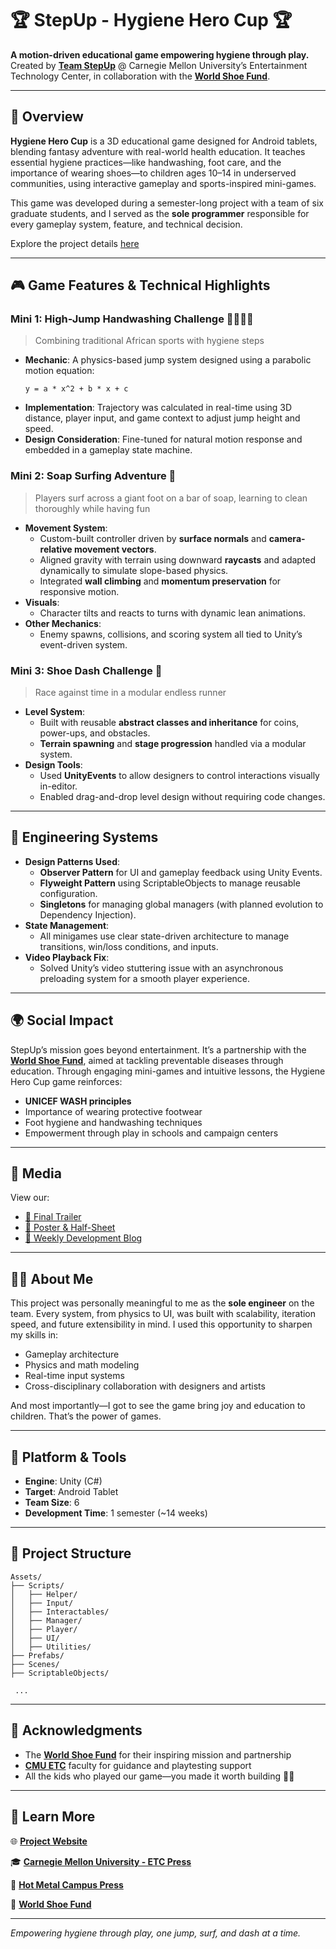 
# 🏆 StepUp - Hygiene Hero Cup 🏆

**A motion-driven educational game empowering hygiene through play.**  
Created by [**Team StepUp**](https://projects.etc.cmu.edu/step-up) @ Carnegie Mellon University’s Entertainment Technology Center, in collaboration with the [**World Shoe Fund**](https://www.worldshoefund.org/).

---

## 🚀 Overview

**Hygiene Hero Cup** is a 3D educational game designed for Android tablets, blending fantasy adventure with real-world health education. It teaches essential hygiene practices—like handwashing, foot care, and the importance of wearing shoes—to children ages 10–14 in underserved communities, using interactive gameplay and sports-inspired mini-games.

This game was developed during a semester-long project with a team of six graduate students, and I served as the **sole programmer** responsible for every gameplay system, feature, and technical decision.

Explore the project details [here](https://projects.etc.cmu.edu/step-up/about)

---

## 🎮 Game Features & Technical Highlights

### Mini 1: High-Jump Handwashing Challenge 🏃🏿‍♂️‍➡️
> Combining traditional African sports with hygiene steps

- **Mechanic**: A physics-based jump system designed using a parabolic motion equation:
  ```
  y = a * x^2 + b * x + c
  ```
- **Implementation**: Trajectory was calculated in real-time using 3D distance, player input, and game context to adjust jump height and speed.
- **Design Consideration**: Fine-tuned for natural motion response and embedded in a gameplay state machine.

### Mini 2: Soap Surfing Adventure 🧼
> Players surf across a giant foot on a bar of soap, learning to clean thoroughly while having fun

- **Movement System**:
  - Custom-built controller driven by **surface normals** and **camera-relative movement vectors**.
  - Aligned gravity with terrain using downward **raycasts** and adapted dynamically to simulate slope-based physics.
  - Integrated **wall climbing** and **momentum preservation** for responsive motion.
- **Visuals**:
  - Character tilts and reacts to turns with dynamic lean animations.
- **Other Mechanics**:
  - Enemy spawns, collisions, and scoring system all tied to Unity’s event-driven system.

### Mini 3: Shoe Dash Challenge 👟
> Race against time in a modular endless runner

- **Level System**:
  - Built with reusable **abstract classes and inheritance** for coins, power-ups, and obstacles.
  - **Terrain spawning** and **stage progression** handled via a modular system.
- **Design Tools**:
  - Used **UnityEvents** to allow designers to control interactions visually in-editor.
  - Enabled drag-and-drop level design without requiring code changes.

---

## 🔧 Engineering Systems

- **Design Patterns Used**:
  - **Observer Pattern** for UI and gameplay feedback using Unity Events.
  - **Flyweight Pattern** using ScriptableObjects to manage reusable configuration.
  - **Singletons** for managing global managers (with planned evolution to Dependency Injection).
- **State Management**:
  - All minigames use clear state-driven architecture to manage transitions, win/loss conditions, and inputs.
- **Video Playback Fix**:
  - Solved Unity’s video stuttering issue with an asynchronous preloading system for a smooth player experience.

---

## 🌍 Social Impact

StepUp’s mission goes beyond entertainment. It’s a partnership with the [**World Shoe Fund**](https://www.worldshoefund.org/), aimed at tackling preventable diseases through education. Through engaging mini-games and intuitive lessons, the Hygiene Hero Cup game reinforces:
- **UNICEF WASH principles**
- Importance of wearing protective footwear
- Foot hygiene and handwashing techniques
- Empowerment through play in schools and campaign centers

---

## 📸 Media

View our:
- [🎥 Final Trailer](https://projects.etc.cmu.edu/step-up/media/)
- [📜 Poster & Half-Sheet](https://projects.etc.cmu.edu/step-up/media/)
- [📝 Weekly Development Blog](https://projects.etc.cmu.edu/step-up/blog/)

---

## 👨‍💻 About Me

This project was personally meaningful to me as the **sole engineer** on the team. Every system, from physics to UI, was built with scalability, iteration speed, and future extensibility in mind. I used this opportunity to sharpen my skills in:
- Gameplay architecture
- Physics and math modeling
- Real-time input systems
- Cross-disciplinary collaboration with designers and artists

And most importantly—I got to see the game bring joy and education to children. That’s the power of games.

---

## 📱 Platform & Tools

- **Engine**: Unity (C#)
- **Target**: Android Tablet
- **Team Size**: 6
- **Development Time**: 1 semester (~14 weeks)

---

## 📂 Project Structure

```
Assets/
├── Scripts/
│   ├── Helper/
│   ├── Input/
│   ├── Interactables/
│   ├── Manager/
│   ├── Player/
│   ├── UI/
│   ├── Utilities/
├── Prefabs/
├── Scenes/
├── ScriptableObjects/
 
 ...
```

---

## 🙌 Acknowledgments

- The [**World Shoe Fund**](https://www.worldshoefund.org/) for their inspiring mission and partnership
- [**CMU ETC**](https://www.etc.cmu.edu) faculty for guidance and playtesting support
- All the kids who played our game—you made it worth building 👶🏿

---

## 🔗 Learn More

🌐 [**Project Website**](https://projects.etc.cmu.edu/step-up) 

🎓 [**Carnegie Mellon University - ETC Press**](https://www.etc.cmu.edu/blog/stepup-world-shoe-fund/)

🌉 [**Hot Metal Campus Press**](https://www.hotmetalcampus.com/news-research/stepping-toward-change-stepup-amp-the-world-shoe-fund)

👣 [**World Shoe Fund**](https://www.worldshoefund.org/)

---

*Empowering hygiene through play, one jump, surf, and dash at a time.*
